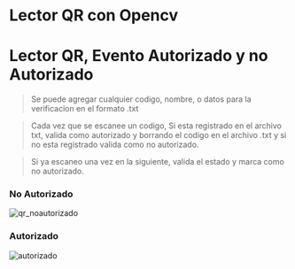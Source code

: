 # Lector QR con Opencv

# Lector QR, Evento Autorizado y no Autorizado
> Se puede agregar cualquier codigo, nombre, o datos para la verificacion en el formato .txt


> Cada vez que se escanee un codigo, Si esta registrado en el archivo txt, valida como autorizado y borrando el codigo en el archivo .txt y si no esta registrado valida como no autorizado.

> Si ya escaneo una vez en la siguiente, valida el estado y marca como no autorizado.

### No Autorizado
![qr_noautorizado](https://user-images.githubusercontent.com/85260519/168177721-546c64a1-7a6f-4780-8f99-b19731846b5d.PNG)

### Autorizado
![autorizado](https://user-images.githubusercontent.com/85260519/168177851-cabe1a9e-2676-4f1c-a602-1d82c54b2800.PNG)
